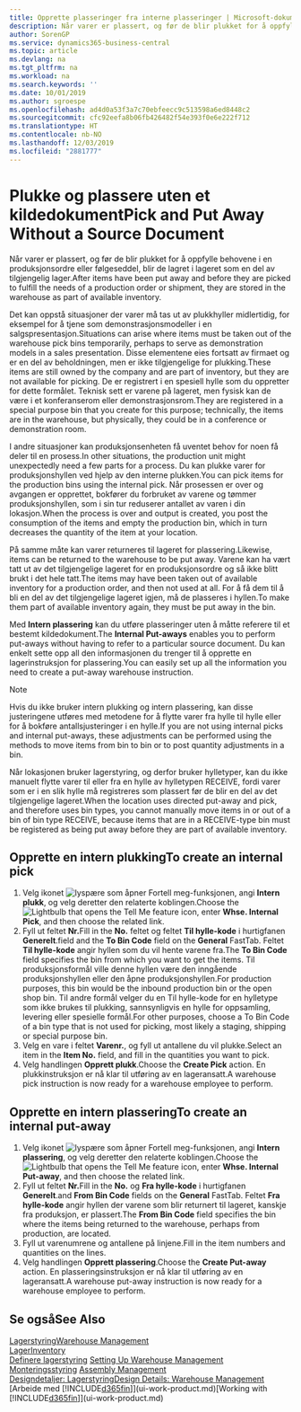 ```yaml
---
title: Opprette plasseringer fra interne plasseringer | Microsoft-dokumentasjon
description: Når varer er plassert, og før de blir plukket for å oppfylle behovene i en produksjonsordre eller følgeseddel, blir de lagret i lageret som en del av tilgjengelig lager.
author: SorenGP
ms.service: dynamics365-business-central
ms.topic: article
ms.devlang: na
ms.tgt_pltfrm: na
ms.workload: na
ms.search.keywords: ''
ms.date: 10/01/2019
ms.author: sgroespe
ms.openlocfilehash: ad4d0a53f3a7c70ebfeecc9c513598a6ed8448c2
ms.sourcegitcommit: cfc92eefa8b06fb426482f54e393f0e6e222f712
ms.translationtype: HT
ms.contentlocale: nb-NO
ms.lasthandoff: 12/03/2019
ms.locfileid: "2881777"
---
```

# <a name="pick-and-put-away-without-a-source-document"></a><span data-ttu-id="c1726-103">Plukke og plassere uten et kildedokument</span><span class="sxs-lookup"><span data-stu-id="c1726-103">Pick and Put Away Without a Source Document</span></span>
<span data-ttu-id="c1726-104">Når varer er plassert, og før de blir plukket for å oppfylle behovene i en produksjonsordre eller følgeseddel, blir de lagret i lageret som en del av tilgjengelig lager.</span><span class="sxs-lookup"><span data-stu-id="c1726-104">After items have been put away and before they are picked to fulfill the needs of a production order or shipment, they are stored in the warehouse as part of available inventory.</span></span>  

<span data-ttu-id="c1726-105">Det kan oppstå situasjoner der varer må tas ut av plukkhyller midlertidig, for eksempel for å tjene som demonstrasjonsmodeller i en salgspresentasjon.</span><span class="sxs-lookup"><span data-stu-id="c1726-105">Situations can arise where items must be taken out of the warehouse pick bins temporarily, perhaps to serve as demonstration models in a sales presentation.</span></span> <span data-ttu-id="c1726-106">Disse elementene eies fortsatt av firmaet og er en del av beholdningen, men er ikke tilgjengelige for plukking.</span><span class="sxs-lookup"><span data-stu-id="c1726-106">These items are still owned by the company and are part of inventory, but they are not available for picking.</span></span> <span data-ttu-id="c1726-107">De er registrert i en spesiell hylle som du oppretter for dette formålet. Teknisk sett er varene på lageret, men fysisk kan de være i et konferanserom eller demonstrasjonsrom.</span><span class="sxs-lookup"><span data-stu-id="c1726-107">They are registered in a special purpose bin that you create for this purpose; technically, the items are in the warehouse, but physically, they could be in a conference or demonstration room.</span></span>  

<span data-ttu-id="c1726-108">I andre situasjoner kan produksjonsenheten få uventet behov for noen få deler til en prosess.</span><span class="sxs-lookup"><span data-stu-id="c1726-108">In other situations, the production unit might unexpectedly need a few parts for a process.</span></span> <span data-ttu-id="c1726-109">Du kan plukke varer for produksjonshyllen ved hjelp av den interne plukken.</span><span class="sxs-lookup"><span data-stu-id="c1726-109">You can pick items for the production bins using the internal pick.</span></span> <span data-ttu-id="c1726-110">Når prosessen er over og avgangen er opprettet, bokfører du forbruket av varene og tømmer produksjonshyllen, som i sin tur reduserer antallet av varen i din lokasjon.</span><span class="sxs-lookup"><span data-stu-id="c1726-110">When the process is over and output is created, you post the consumption of the items and empty the production bin, which in turn decreases the quantity of the item at your location.</span></span>  

<span data-ttu-id="c1726-111">På samme måte kan varer returneres til lageret for plassering.</span><span class="sxs-lookup"><span data-stu-id="c1726-111">Likewise, items can be returned to the warehouse to be put away.</span></span> <span data-ttu-id="c1726-112">Varene kan ha vært tatt ut av det tilgjengelige lageret for en produksjonsordre og så ikke blitt brukt i det hele tatt.</span><span class="sxs-lookup"><span data-stu-id="c1726-112">The items may have been taken out of available inventory for a production order, and then not used at all.</span></span> <span data-ttu-id="c1726-113">For å få dem til å bli en del av det tilgjengelige lageret igjen, må de plasseres i hyllen.</span><span class="sxs-lookup"><span data-stu-id="c1726-113">To make them part of available inventory again, they must be put away in the bin.</span></span>  

<span data-ttu-id="c1726-114">Med **Intern plassering** kan du utføre plasseringer uten å måtte referere til et bestemt kildedokument.</span><span class="sxs-lookup"><span data-stu-id="c1726-114">The **Internal Put-aways** enables you to perform put-aways without having to refer to a particular source document.</span></span> <span data-ttu-id="c1726-115">Du kan enkelt sette opp all den informasjonen du trenger til å opprette en lagerinstruksjon for plassering.</span><span class="sxs-lookup"><span data-stu-id="c1726-115">You can easily set up all the information you need to create a put-away warehouse instruction.</span></span>  

> [!NOTE]  
>  <span data-ttu-id="c1726-116">Hvis du ikke bruker intern plukking og intern plassering, kan disse justeringene utføres med metodene for å flytte varer fra hylle til hylle eller for å bokføre antallsjusteringer i en hylle.</span><span class="sxs-lookup"><span data-stu-id="c1726-116">If you are not using internal picks and internal put-aways, these adjustments can be performed using the methods to move items from bin to bin or to post quantity adjustments in a bin.</span></span>  
>   
>  <span data-ttu-id="c1726-117">Når lokasjonen bruker lagerstyring, og derfor bruker hylletyper, kan du ikke manuelt flytte varer til eller fra en hylle av hylletypen RECEIVE, fordi varer som er i en slik hylle må registreres som plassert før de blir en del av det tilgjengelige lageret.</span><span class="sxs-lookup"><span data-stu-id="c1726-117">When the location uses directed put-away and pick, and therefore uses bin types, you cannot manually move items in or out of a bin of bin type RECEIVE, because items that are in a RECEIVE-type bin must be registered as being put away before they are part of available inventory.</span></span>  

## <a name="to-create-an-internal-pick"></a><span data-ttu-id="c1726-118">Opprette en intern plukking</span><span class="sxs-lookup"><span data-stu-id="c1726-118">To create an internal pick</span></span>  
1.  <span data-ttu-id="c1726-119">Velg ikonet ![lyspære som åpner Fortell meg-funksjonen](media/ui-search/search_small.png "Fortell hva du vil gjøre"), angi **Intern plukk**, og velg deretter den relaterte koblingen.</span><span class="sxs-lookup"><span data-stu-id="c1726-119">Choose the ![Lightbulb that opens the Tell Me feature](media/ui-search/search_small.png "Tell me what you want to do") icon, enter **Whse. Internal Pick**, and then choose the related link.</span></span>  
2.  <span data-ttu-id="c1726-120">Fyll ut feltet **Nr.**</span><span class="sxs-lookup"><span data-stu-id="c1726-120">Fill in the **No.**</span></span> <span data-ttu-id="c1726-121">feltet og feltet **Til hylle-kode** i hurtigfanen **Generelt**.</span><span class="sxs-lookup"><span data-stu-id="c1726-121">field and the **To Bin Code** field on the **General** FastTab.</span></span> <span data-ttu-id="c1726-122">Feltet **Til hylle-kode** angir hyllen som du vil hente varene fra.</span><span class="sxs-lookup"><span data-stu-id="c1726-122">The **To Bin Code** field specifies the bin from which you want to get the items.</span></span> <span data-ttu-id="c1726-123">Til produksjonsformål ville denne hyllen være den inngående produksjonshyllen eller den åpne produksjonshyllen.</span><span class="sxs-lookup"><span data-stu-id="c1726-123">For production purposes, this bin would be the inbound production bin or the open shop bin.</span></span> <span data-ttu-id="c1726-124">Til andre formål velger du en Til hylle-kode for en hylletype som ikke brukes til plukking, sannsynligvis en hylle for oppsamling, levering eller spesielle formål.</span><span class="sxs-lookup"><span data-stu-id="c1726-124">For other purposes, choose a To Bin Code of a bin type that is not used for picking, most likely a staging, shipping or special purpose bin.</span></span>  
3.  <span data-ttu-id="c1726-125">Velg en vare i feltet **Varenr.**, og fyll ut antallene du vil plukke.</span><span class="sxs-lookup"><span data-stu-id="c1726-125">Select an item in the **Item No.** field, and fill in the quantities you want to pick.</span></span>  
4. <span data-ttu-id="c1726-126">Velg handlingen **Opprett plukk**.</span><span class="sxs-lookup"><span data-stu-id="c1726-126">Choose the **Create Pick** action.</span></span> <span data-ttu-id="c1726-127">En plukkinstruksjon er nå klar til utføring av en lageransatt.</span><span class="sxs-lookup"><span data-stu-id="c1726-127">A warehouse pick instruction is now ready for a warehouse employee to perform.</span></span>  

## <a name="to-create-an-internal-put-away"></a><span data-ttu-id="c1726-128">Opprette en intern plassering</span><span class="sxs-lookup"><span data-stu-id="c1726-128">To create an internal put-away</span></span>  
1.  <span data-ttu-id="c1726-129">Velg ikonet ![lyspære som åpner Fortell meg-funksjonen](media/ui-search/search_small.png "Fortell hva du vil gjøre"), angi **Intern plassering**, og velg deretter den relaterte koblingen.</span><span class="sxs-lookup"><span data-stu-id="c1726-129">Choose the ![Lightbulb that opens the Tell Me feature](media/ui-search/search_small.png "Tell me what you want to do") icon, enter **Whse. Internal Put-away**, and then choose the related link.</span></span>  
2.  <span data-ttu-id="c1726-130">Fyll ut feltet **Nr.**</span><span class="sxs-lookup"><span data-stu-id="c1726-130">Fill in the **No.**</span></span> <span data-ttu-id="c1726-131">og **Fra hylle-kode** i hurtigfanen **Generelt**.</span><span class="sxs-lookup"><span data-stu-id="c1726-131">and **From Bin Code** fields on the **General** FastTab.</span></span> <span data-ttu-id="c1726-132">Feltet **Fra hylle-kode** angir hyllen der varene som blir returnert til lageret, kanskje fra produksjon, er plassert.</span><span class="sxs-lookup"><span data-stu-id="c1726-132">The **From Bin Code** field specifies the bin where the items being returned to the warehouse, perhaps from production, are located.</span></span>  
3.  <span data-ttu-id="c1726-133">Fyll ut varenumrene og antallene på linjene.</span><span class="sxs-lookup"><span data-stu-id="c1726-133">Fill in the item numbers and quantities on the lines.</span></span>  
4.  <span data-ttu-id="c1726-134">Velg handlingen **Opprett plassering**.</span><span class="sxs-lookup"><span data-stu-id="c1726-134">Choose the **Create Put-away** action.</span></span> <span data-ttu-id="c1726-135">En plasseringsinstruksjon er nå klar til utføring av en lageransatt.</span><span class="sxs-lookup"><span data-stu-id="c1726-135">A warehouse put-away instruction is now ready for a warehouse employee to perform.</span></span>  

## <a name="see-also"></a><span data-ttu-id="c1726-136">Se også</span><span class="sxs-lookup"><span data-stu-id="c1726-136">See Also</span></span>  
[<span data-ttu-id="c1726-137">Lagerstyring</span><span class="sxs-lookup"><span data-stu-id="c1726-137">Warehouse Management</span></span>](warehouse-manage-warehouse.md)  
[<span data-ttu-id="c1726-138">Lager</span><span class="sxs-lookup"><span data-stu-id="c1726-138">Inventory</span></span>](inventory-manage-inventory.md)  
<span data-ttu-id="c1726-139">[Definere lagerstyring](warehouse-setup-warehouse.md)   </span><span class="sxs-lookup"><span data-stu-id="c1726-139">[Setting Up Warehouse Management](warehouse-setup-warehouse.md)   </span></span>  
<span data-ttu-id="c1726-140">[Monteringsstyring](assembly-assemble-items.md)  </span><span class="sxs-lookup"><span data-stu-id="c1726-140">[Assembly Management](assembly-assemble-items.md)  </span></span>  
[<span data-ttu-id="c1726-141">Designdetaljer: Lagerstyring</span><span class="sxs-lookup"><span data-stu-id="c1726-141">Design Details: Warehouse Management</span></span>](design-details-warehouse-management.md)  
<span data-ttu-id="c1726-142">[Arbeide med [!INCLUDE[d365fin](includes/d365fin_md.md)]](ui-work-product.md)</span><span class="sxs-lookup"><span data-stu-id="c1726-142">[Working with [!INCLUDE[d365fin](includes/d365fin_md.md)]](ui-work-product.md)</span></span>
